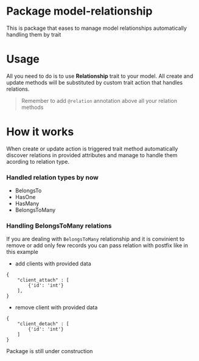 # Package model-relationship
This is package that eases to manage model relationships automatically handling them by trait

# Usage
All you need to do is to use **Relationship** trait to your model. All create and update methods will be substituted by custom trait action that handles relations.

> Remember to add ```@relation``` annotation above all your relation methods

# How it works

When create or update action is triggered trait method automatically discover relations in provided attributes and manage to handle them acording to relation type.

### Handled relation types by now

   - BelongsTo
   - HasOne
   - HasMany
   - BelongsToMany
   
   
### Handling BelongsToMany relations

If you are dealing with `BelongsToMany` relationship and it is convinient to remove or add only few records you can pass relation with postfix like in this example

* add clients with provided data
```angular2
{
    "client_attach" : [ 
        {'id': 'int'}
    ],
}
   ```
* remove client with provided data
```
{
    "client_detach" : [
        {'id': 'int'}
    ]
}
```

Package is still under construction

